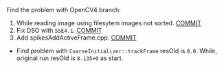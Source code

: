 Find the problem with OpenCV4 branch:
1. While reading image using filesytem images not sorted. [COMMIT](768c6ed)
2. Fix DSO with `SSE4.1`. [COMMIT](b88f73c)
3. Add spikesAddActiveFrame.cpp. [COMMIT](2aa3044)
  - Find problem with `CoarseInitializer::trackFrame` resOld is `0.0`. While, original run resOld is `8.135+0` as start.

